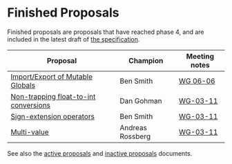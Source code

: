 # Finished Proposals

Finished proposals are proposals that have reached phase 4, and are included in the latest draft of [the specification](http://webassembly.github.io/spec/).

| Proposal                                                             | Champion         | Meeting notes        |
| -------------------------------------------------------------------- | ---------------- | ---------------------|
| [Import/Export of Mutable Globals][import_export_of_mutable_globals] | Ben Smith        | [WG 06-06][WG-06-06] |
| [Non-trapping float-to-int conversions][non-trapping_float-to-int_conversions] | Dan Gohman       | [WG-03-11][] |
| [Sign-extension operators][sign-extension_operators]                           | Ben Smith        | [WG-03-11][] |
| [Multi-value][multi-value]                                                     | Andreas Rossberg | [WG-03-11][] |

See also the [active proposals](README.md) and [inactive proposals](inactive-proposals.md) documents.

[import_export_of_mutable_globals]: https://github.com/WebAssembly/mutable-global
[non-trapping_float-to-int_conversions]: https://github.com/WebAssembly/nontrapping-float-to-int-conversions
[sign-extension_operators]: https://github.com/WebAssembly/sign-extension-ops
[multi-value]: https://github.com/WebAssembly/multi-value
[wg-06-06]: https://github.com/WebAssembly/meetings/blob/master/2018/WG-06-06.md#discussion-on-status-of-the-working-draft
[WG-03-11]: https://github.com/WebAssembly/meetings/blob/master/2020/WG-03-11.md
